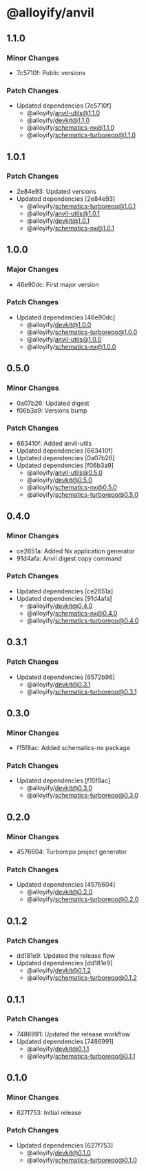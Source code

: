 # @alloyify/anvil

## 1.1.0

### Minor Changes

- 7c5710f: Public versions

### Patch Changes

- Updated dependencies [7c5710f]
  - @alloyify/anvil-utils@1.1.0
  - @alloyify/devkit@1.1.0
  - @alloyify/schematics-nx@1.1.0
  - @alloyify/schematics-turborepo@1.1.0

## 1.0.1

### Patch Changes

- 2e84e93: Updated versions
- Updated dependencies [2e84e93]
  - @alloyify/schematics-turborepo@1.0.1
  - @alloyify/anvil-utils@1.0.1
  - @alloyify/devkit@1.0.1
  - @alloyify/schematics-nx@1.0.1

## 1.0.0

### Major Changes

- 46e90dc: First major version

### Patch Changes

- Updated dependencies [46e90dc]
  - @alloyify/devkit@1.0.0
  - @alloyify/schematics-turborepo@1.0.0
  - @alloyify/anvil-utils@1.0.0
  - @alloyify/schematics-nx@1.0.0

## 0.5.0

### Minor Changes

- 0a07b26: Updated digest
- f06b3a9: Versions bump

### Patch Changes

- 663410f: Added anvil-utils
- Updated dependencies [663410f]
- Updated dependencies [0a07b26]
- Updated dependencies [f06b3a9]
  - @alloyify/anvil-utils@0.5.0
  - @alloyify/devkit@0.5.0
  - @alloyify/schematics-nx@0.5.0
  - @alloyify/schematics-turborepo@0.5.0

## 0.4.0

### Minor Changes

- ce2651a: Added Nx application generator
- 91d4afa: Anvil digest copy command

### Patch Changes

- Updated dependencies [ce2651a]
- Updated dependencies [91d4afa]
  - @alloyify/devkit@0.4.0
  - @alloyify/schematics-nx@0.4.0
  - @alloyify/schematics-turborepo@0.4.0

## 0.3.1

### Patch Changes

- Updated dependencies [6572b96]
  - @alloyify/devkit@0.3.1
  - @alloyify/schematics-turborepo@0.3.1

## 0.3.0

### Minor Changes

- f15f8ac: Added schematics-nx package

### Patch Changes

- Updated dependencies [f15f8ac]
  - @alloyify/devkit@0.3.0
  - @alloyify/schematics-turborepo@0.3.0

## 0.2.0

### Minor Changes

- 4576604: Turborepo project generator

### Patch Changes

- Updated dependencies [4576604]
  - @alloyify/devkit@0.2.0
  - @alloyify/schematics-turborepo@0.2.0

## 0.1.2

### Patch Changes

- dd181e9: Updated the release flow
- Updated dependencies [dd181e9]
  - @alloyify/devkit@0.1.2
  - @alloyify/schematics-turborepo@0.1.2

## 0.1.1

### Patch Changes

- 7486991: Updated the release workflow
- Updated dependencies [7486991]
  - @alloyify/devkit@0.1.1
  - @alloyify/schematics-turborepo@0.1.1

## 0.1.0

### Minor Changes

- 627f753: Initial release

### Patch Changes

- Updated dependencies [627f753]
  - @alloyify/devkit@0.1.0
  - @alloyify/schematics-turborepo@0.1.0
